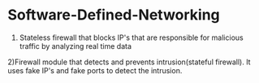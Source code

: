 # Software-Defined-Networking


1) Stateless firewall that blocks IP's that are responsible for malicious traffic by analyzing real time data

2)Firewall module that detects and prevents intrusion(stateful firewall). It uses fake IP's and fake ports to detect the intrusion.
